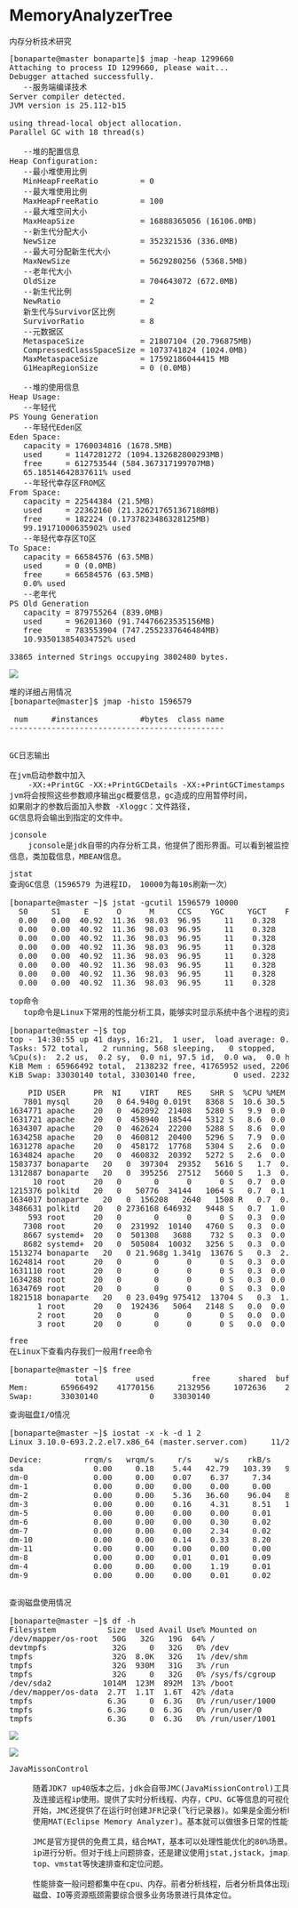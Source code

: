 # MemoryAnalyzerTree
内存分析技术研究

<pre>
[bonaparte@master bonaparte]$ jmap -heap 1299660
Attaching to process ID 1299660, please wait...
Debugger attached successfully.
   --服务端编译技术
Server compiler detected.
JVM version is 25.112-b15

using thread-local object allocation.
Parallel GC with 18 thread(s)

   --堆的配置信息
Heap Configuration:
   --最小堆使用比例
   MinHeapFreeRatio         = 0
   --最大堆使用比例
   MaxHeapFreeRatio         = 100
   --最大堆空间大小
   MaxHeapSize              = 16888365056 (16106.0MB)
   --新生代分配大小
   NewSize                  = 352321536 (336.0MB)
   --最大可分配新生代大小
   MaxNewSize               = 5629280256 (5368.5MB)
   --老年代大小
   OldSize                  = 704643072 (672.0MB)
   --新生代比例
   NewRatio                 = 2
   新生代与Survivor区比例
   SurvivorRatio            = 8
   --元数据区
   MetaspaceSize            = 21807104 (20.796875MB)
   CompressedClassSpaceSize = 1073741824 (1024.0MB)
   MaxMetaspaceSize         = 17592186044415 MB
   G1HeapRegionSize         = 0 (0.0MB)
   
   --堆的使用信息
Heap Usage:
   --年轻代
PS Young Generation
   --年轻代Eden区
Eden Space:
   capacity = 1760034816 (1678.5MB)
   used     = 1147281272 (1094.132682800293MB)
   free     = 612753544 (584.367317199707MB)
   65.18514642837611% used
   --年轻代幸存区FROM区
From Space:
   capacity = 22544384 (21.5MB)
   used     = 22362160 (21.326217651367188MB)
   free     = 182224 (0.1737823486328125MB)
   99.19171000635902% used
   --年轻代幸存区TO区
To Space:
   capacity = 66584576 (63.5MB)
   used     = 0 (0.0MB)
   free     = 66584576 (63.5MB)
   0.0% used
   --老年代
PS Old Generation
   capacity = 879755264 (839.0MB)
   used     = 96201360 (91.74476623535156MB)
   free     = 783553904 (747.2552337646484MB)
   10.935013854034752% used

33865 interned Strings occupying 3802480 bytes.
</pre>

![](https://i.imgur.com/CX8vIUM.png)

<pre>
堆的详细占用情况
[bonaparte@master]$ jmap -histo 1596579

 num     #instances         #bytes  class name
----------------------------------------------

</pre>

<pre>
GC日志输出

在jvm启动参数中加入
    -XX:+PrintGC -XX:+PrintGCDetails -XX:+PrintGCTimestamps -XX:+PrintGCApplicationStopedTime
jvm将会按照这些参数顺序输出gc概要信息，gc造成的应用暂停时间，
如果刚才的参数后面加入参数 -Xloggc：文件路径,
GC信息将会输出到指定的文件中。
</pre>

<pre>
jconsole
    jconsole是jdk自带的内存分析工具，他提供了图形界面。可以看到被监控的jvm的内存信息，线程
信息，类加载信息，MBEAN信息。
</pre>

<pre>
jstat
查询GC信息（1596579 为进程ID， 10000为每10s刷新一次）

[bonaparte@master ~]$ jstat -gcutil 1596579 10000
  S0     S1     E      O      M     CCS    YGC     YGCT    FGC    FGCT     GCT   
  0.00   0.00  40.92  11.36  98.03  96.95     11    0.328     3    0.473    0.800
  0.00   0.00  40.92  11.36  98.03  96.95     11    0.328     3    0.473    0.800
  0.00   0.00  40.92  11.36  98.03  96.95     11    0.328     3    0.473    0.800
  0.00   0.00  40.92  11.36  98.03  96.95     11    0.328     3    0.473    0.800
  0.00   0.00  40.92  11.36  98.03  96.95     11    0.328     3    0.473    0.800
  0.00   0.00  40.92  11.36  98.03  96.95     11    0.328     3    0.473    0.800
  0.00   0.00  40.92  11.36  98.03  96.95     11    0.328     3    0.473    0.800
  0.00   0.00  40.92  11.36  98.03  96.95     11    0.328     3    0.473    0.800
</pre>

<pre>
top命令
   top命令是Linux下常用的性能分析工具，能够实时显示系统中各个进程的资源占用状况，类似于Windows的任务管理器

[bonaparte@master ~]$ top
top - 14:30:55 up 41 days, 16:21,  1 user,  load average: 0.29, 0.35, 0.39
Tasks: 572 total,   2 running, 568 sleeping,   0 stopped,   2 zombie
%Cpu(s):  2.2 us,  0.2 sy,  0.0 ni, 97.5 id,  0.0 wa,  0.0 hi,  0.1 si,  0.0 st
KiB Mem : 65966492 total,  2138232 free, 41765952 used, 22062308 buff/cache
KiB Swap: 33030140 total, 33030140 free,        0 used. 22329452 avail Mem 

    PID USER      PR  NI    VIRT    RES    SHR S  %CPU %MEM     TIME+ COMMAND                                                                                                                 
   7801 mysql     20   0 64.940g 0.019t   8368 S  10.6 30.5  15365:20 mysqld                                                                                                                  
1634771 apache    20   0  462092  21408   5280 S   9.9  0.0   0:01.26 httpd                                                                                                                   
1631721 apache    20   0  458940  18544   5312 S   8.6  0.0   0:17.07 httpd                                                                                                                   
1634307 apache    20   0  462624  22200   5288 S   8.6  0.0   0:02.23 httpd                                                                                                                   
1634258 apache    20   0  460812  20400   5296 S   7.9  0.0   0:03.00 httpd                                                                                                                   
1631278 apache    20   0  458172  17768   5304 S   2.6  0.0   0:19.57 httpd                                                                                                                   
1634824 apache    20   0  460832  20392   5272 S   2.6  0.0   0:00.38 httpd                                                                                                                   
1583737 bonaparte   20   0  397304  29352   5616 S   1.7  0.0   0:07.65 php-fpm                                                                                                                 
1312887 bonaparte   20   0  395256  27512   5660 S   1.3  0.0   0:54.81 php-fpm                                                                                                                 
     10 root      20   0       0      0      0 S   0.7  0.0 312:10.71 rcu_sched                                                                                                               
1215376 polkitd   20   0   50776  34144   1064 S   0.7  0.1 368:57.30 gitlab-unicorn-                                                                                                         
1634017 bonaparte   20   0  156208   2640   1508 R   0.7  0.0   0:01.01 top                                                                                                                     
3486631 polkitd   20   0 2736168 646932   9448 S   0.7  1.0  57:21.45 ruby                                                                                                                    
    593 root      20   0       0      0      0 S   0.3  0.0  61:21.83 xfsaild/dm-0                                                                                                            
   7308 root      20   0  231992  10140   4760 S   0.3  0.0   1:44.65 apache2                                                                                                                 
   8667 systemd+  20   0  501308   3688    732 S   0.3  0.0   6:18.15 zabbix_server                                                                                                           
   8682 systemd+  20   0  505084  10032   3256 S   0.3  0.0  18:41.83 zabbix_server                                                                                                           
1513274 bonaparte   20   0 21.968g 1.341g  13676 S   0.3  2.1  24:37.94 java                                                                                                                    
1624814 root      20   0       0      0      0 S   0.3  0.0   0:00.63 kworker/3:3                                                                                                             
1631110 root      20   0       0      0      0 S   0.3  0.0   0:00.21 kworker/5:1                                                                                                             
1634288 root      20   0       0      0      0 S   0.3  0.0   0:00.02 kworker/9:2                                                                                                             
1634769 root      20   0       0      0      0 S   0.3  0.0   0:00.01 kworker/10:2                                                                                                            
1821518 bonaparte   20   0 23.049g 975412  13704 S   0.3  1.5  73:19.42 java                                                                                                                    
      1 root      20   0  192436   5064   2148 S   0.0  0.0   7:00.04 systemd                                                                                                                 
      2 root      20   0       0      0      0 S   0.0  0.0   0:04.61 kthreadd                                                                                                                
      3 root      20   0       0      0      0 S   0.0  0.0  35:20.57 ksoftirqd/0     
</pre>

<pre>
free
在Linux下查看内存我们一般用free命令

[bonaparte@master ~]$ free
              total        used        free      shared  buff/cache   available
Mem:       65966492    41770156     2132956     1072636    22063380    22325160
Swap:      33030140           0    33030140
</pre>

<pre>
查询磁盘I/O情况

[bonaparte@master ~]$ iostat -x -k -d 1 2
Linux 3.10.0-693.2.2.el7.x86_64 (master.server.com) 	11/23/2018 	_x86_64_	(24 CPU)

Device:         rrqm/s   wrqm/s     r/s     w/s    rkB/s    wkB/s avgrq-sz avgqu-sz   await r_await w_await  svctm  %util
sda               0.00     0.18    5.44   42.79   103.39   901.55    41.68     0.16    3.40   14.05    2.04   0.90   4.34
dm-0              0.00     0.00    0.07    6.37     7.34    40.53    14.87     0.00    0.53    9.13    0.43   0.08   0.05
dm-1              0.00     0.00    0.00    0.00     0.00     0.00    46.25     0.00    7.35    7.35    0.00   4.48   0.00
dm-2              0.00     0.00    5.36   36.60    96.04   861.02    45.61     0.16    3.84   14.14    2.33   1.03   4.33
dm-3              0.00     0.00    0.16    4.31     8.51   108.02    52.12     0.01    1.73    3.56    1.67   0.08   0.04
dm-5              0.00     0.00    0.00    0.00     0.01     0.01    44.05     0.00   18.83   13.88   23.98   4.51   0.00
dm-6              0.00     0.00    0.00    0.30     0.02     3.05    20.64     0.00    0.42   50.72    0.24   0.21   0.01
dm-7              0.00     0.00    0.00    2.34     0.02    14.21    12.13     0.00    0.08   45.37    0.06   0.04   0.01
dm-10             0.00     0.00    0.14    0.33     8.20    20.67   123.90     0.01   16.07    1.43   22.09   0.24   0.01
dm-11             0.00     0.00    0.00    0.00     0.00     0.00    34.76     0.00   39.97   34.74  120.60  17.36   0.00
dm-8              0.00     0.00    0.01    0.01     0.09     0.19    30.84     0.00   19.11    8.43   28.10   2.92   0.01
dm-4              0.00     0.00    0.00    1.19     0.01    67.98   114.32     0.00    3.89    9.33    3.89   0.08   0.01
dm-9              0.00     0.00    0.00    0.01     0.02     0.20    45.59     0.00    0.87    5.05    0.59   0.62   0.00

</pre>

<pre>
查询磁盘使用情况

[bonaparte@master ~]$ df -h
Filesystem           Size  Used Avail Use% Mounted on
/dev/mapper/os-root   50G   32G   19G  64% /
devtmpfs              32G     0   32G   0% /dev
tmpfs                 32G  8.0K   32G   1% /dev/shm
tmpfs                 32G  930M   31G   3% /run
tmpfs                 32G     0   32G   0% /sys/fs/cgroup
/dev/sda2           1014M  123M  892M  13% /boot
/dev/mapper/os-data  2.7T  1.1T  1.6T  42% /data
tmpfs                6.3G     0  6.3G   0% /run/user/1000
tmpfs                6.3G     0  6.3G   0% /run/user/0
tmpfs                6.3G     0  6.3G   0% /run/user/1001
</pre>

![](https://i.imgur.com/bp9Yq6b.png)

![](https://i.imgur.com/0JHYvfh.png)

<pre>
JavaMissonControl

     随着JDK7 up40版本之后，jdk会自带JMC(JavaMissionControl)工具。可以分析本地应用以
     及连接远程ip使用。提供了实时分析线程、内存，CPU、GC等信息的可视化界面。从jdk8 up40
     开始，JMC还提供了在运行时创建JFR记录(飞行记录器)。如果是全面分析heap dump,再综合
     使用MAT(Eclipse Memory Analyzer)。基本就可以做很多日常的性能调优以及线上问题排查了。

     JMC是官方提供的免费工具，结合MAT，基本可以处理性能优化的80%场景。JMC还可以链接远程
     ip进行分析。但对于线上问题排查，还是建议使用jstat,jstack，jmap工具等，结合
     top、vmstat等快速排查和定位问题。 

     性能排查一般问题都集中在cpu、内存。前者分析线程，后者分析具体出现问题的内存分区。对于
     磁盘、IO等资源瓶颈需要综合很多业务场景进行具体定位。 
</pre>

